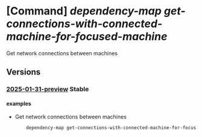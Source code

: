 # [Command] _dependency-map get-connections-with-connected-machine-for-focused-machine_

Get network connections between machines

## Versions

### [2025-01-31-preview](/Resources/mgmt-plane/L3N1YnNjcmlwdGlvbnMve30vcmVzb3VyY2Vncm91cHMve30vcHJvdmlkZXJzL21pY3Jvc29mdC5kZXBlbmRlbmN5bWFwL21hcHMve30vZ2V0Y29ubmVjdGlvbnN3aXRoY29ubmVjdGVkbWFjaGluZWZvcmZvY3VzZWRtYWNoaW5l/2025-01-31-preview.xml) **Stable**

<!-- mgmt-plane /subscriptions/{}/resourcegroups/{}/providers/microsoft.dependencymap/maps/{}/getconnectionswithconnectedmachineforfocusedmachine 2025-01-31-preview -->

#### examples

- Get network connections between machines
    ```bash
        dependency-map get-connections-with-connected-machine-for-focused-machine --resource-group rgdependencyMap --map-name mapsTest1 --focused-machine-id gagovctcfgocievqwq --connected-machine-id enaieiloylabljxzvmyrshp --start-date-time-utc 2024-03-29T07:35:15.336Z --end-date-time-utc 2024-03-29T07:35:15.336Z
    ```
